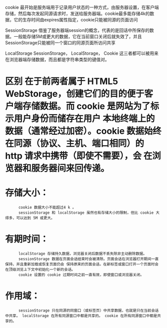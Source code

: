 

cookie 最开始是服务端用于记录用户状态的一种方式，由服务器设置，在客户端存储，然后每次发起同源请求时，发送给服务器端。cookie最多能存储4k的数据，它的生存时间由expires属性指定，cookie只能被同源的页面访问

SessionStorage 借鉴了服务器端session的概念，代表的是回话中所保存的数据。一般能存储5M或更大的数据，它在当前窗口关闭后就失效了，并且SessionStorage只能被同一个窗口的同源页面所访问共享

LocalStorage
SessionStorage， LocalStorage， Cookie 这三者都可以被用来在浏览器端存储数据，而且都是字符串类型的键值对。
# 区别 在于前两者属于 HTML5 WebStorage，创建它们的目的便于客户端存储数据。而 cookie 是网站为了标示用户身份而储存在用户 本地终端上的数据（通常经过加密）。cookie 数据始终在同源（协议、主机、端口相同）的 http 请求中携带（即使不需要），会 在浏览器和服务器间来回传递。 
 # 存储大小： 	
          cookie 数据大小不能超过4 k 。 	
          sessionStorage 和 localStorage 虽然也有存储大小的限制，但比 cookie 大得多，可以达到 5M 或更大。 
 # 有期时间： 	
          localStorage 存储持久数据，浏览器关闭后数据不丢失除非主动删除数据。 	
          sessionStorage 数据在页面会话结束时会被清除。页面会话在浏览器打开期间一直保持，并且重新加载或恢复页面仍会 保持原来的页面会话。在新标签或窗口打开一个页面时会在顶级浏览上下文中初始化一个新的会话。 	
          cookie 设置的 cookie 过期时间之前一直有效，即使窗口或浏览器关闭。 
# 作用域： 
          sessionStorage 只在同源的同窗口（或标签页）中共享数据，也就是只在当前会话中共享。 localStorage 在所有同源窗口中都是共享的。 cookie 在所有同源窗口中都是共享的。
